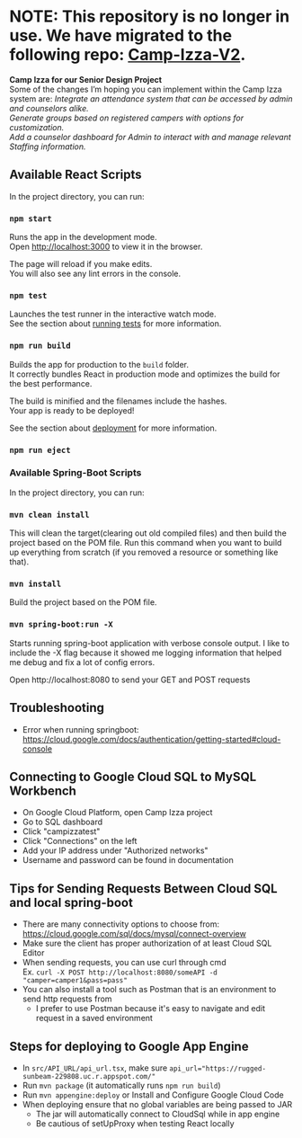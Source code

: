 # NOTE: This repository is no longer in use. We have migrated to the following repo: [Camp-Izza-V2](https://github.com/justinquedible/Camp-Izza-V2).

**Camp Izza for our Senior Design Project** \
Some of the changes I’m hoping you can implement within the Camp Izza system are:
    _Integrate an attendance system that can be accessed by admin and counselors alike. \
    Generate groups based on registered campers with options for customization. \
    Add a counselor dashboard for Admin to interact with and manage relevant Staffing information._


## Available React Scripts

In the project directory, you can run:

### `npm start`

Runs the app in the development mode.\
Open [http://localhost:3000](http://localhost:3000) to view it in the browser.

The page will reload if you make edits.\
You will also see any lint errors in the console.

### `npm test`

Launches the test runner in the interactive watch mode.\
See the section about [running tests](https://facebook.github.io/create-react-app/docs/running-tests) for more information.

### `npm run build`

Builds the app for production to the `build` folder.\
It correctly bundles React in production mode and optimizes the build for the best performance.

The build is minified and the filenames include the hashes.\
Your app is ready to be deployed!

See the section about [deployment](https://facebook.github.io/create-react-app/docs/deployment) for more information.

### `npm run eject`

### Available Spring-Boot Scripts

In the project directory, you can run:

### `mvn clean install`
This will clean the target(clearing out old compiled files) and then build the project based on the POM file.
Run this command when you want to build up everything from scratch (if you removed a resource or something like that). 

### `mvn install`
Build the project based on the POM file.

### `mvn spring-boot:run -X`
Starts running spring-boot application with verbose console output. 
I like to include the -X flag because it showed me logging information that helped me debug and fix a lot of config errors.

Open http://localhost:8080 to send your GET and POST requests

## Troubleshooting
- Error when running springboot: https://cloud.google.com/docs/authentication/getting-started#cloud-console

## Connecting to Google Cloud SQL to MySQL Workbench
- On Google Cloud Platform, open Camp Izza project
- Go to SQL dashboard
- Click "campizzatest"
- Click "Connections" on the left
- Add your IP address under "Authorized networks"
- Username and password can be found in documentation

## Tips for Sending Requests Between Cloud SQL and local spring-boot
- There are many connectivity options to choose from:\
https://cloud.google.com/sql/docs/mysql/connect-overview
- Make sure the client has proper authorization of at least Cloud SQL Editor
- When sending requests, you can use curl through cmd\
Ex. `curl -X POST http://localhost:8080/someAPI -d "camper=camper1&pass=pass"`
- You can also install a tool such as Postman that is an environment to send http requests from
    -  I prefer to use Postman because it's easy to navigate and edit request in a saved environment

## Steps for deploying to Google App Engine
- In `src/API_URL/api_url.tsx`, make sure `api_url="https://rugged-sunbeam-229808.uc.r.appspot.com/"`
- Run `mvn package` (it automatically runs `npm run build`)
- Run `mvn appengine:deploy` or Install and Configure Google Cloud Code
- When deploying ensure that no global variables are being passed to JAR 
    -  The jar will automatically connect to CloudSql while in app engine
    - Be cautious of setUpProxy when testing React locally
